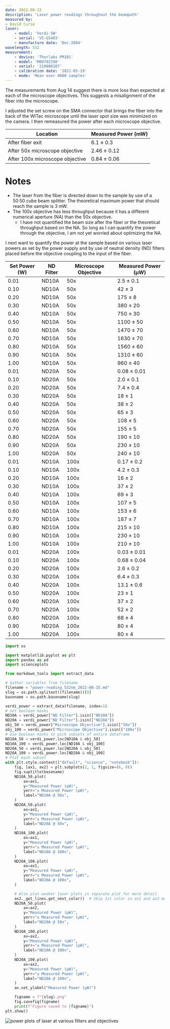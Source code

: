 ```yaml
---
date: 2022-08-15
description: 'Laser power readings throughout the beampath'
measured by:
- David Curie
laser:
    - model: 'Verdi-5W'
    - serial: 'V5-G5403'
    - manufacture date: 'Dec-2004'
wavelength: 532
measurement:
    - device: 'Thorlabs PM101'
    - model: 'M00702598'
    - serial: '210608107'
    - calibration date: '2021-05-19'
    - mode: 'Mean over 4000 samples'
---
```


The measurements from Aug 14 suggest there is more loss than expected at each
of the microscope objectives. This suggests a misalignment of the fiber into
the microscope.

I adjusted the set screw on the SMA connector that brings the fiber into the
back of the WITec microscope until the laser spot size was minimized on the
camera. I then remeasured the power after each microscope objective.

| Location                        | Measured Power (mW) |
|---------------------------------|---------------------|
| After fiber exit                | 6.1  ± 0.3          |
| After 50x microscope objective  | 2.46 ± 0.12         |
| After 100x microscope objective | 0.84 ± 0.06         |

# Notes

- The laser from the fiber is directed down to the sample by use of a 50:50
  cube beam splitter. The theoretical maximum power that should reach the
  sample is 3 mW.
- The 100x objective has less throughput because it has a different numerical aperture (NA) than the 50x objective.
    - I have not quantified the beam size after the fiber or the theoretical throughput based on the NA. So long as I can quantify the power through the objective, I am not yet worried about optimizing the NA.

I next want to quantify the power at the sample based on various laser powers
as set by the power supply and by use of neutral density (ND) filters placed
before the objective coupling to the input of the fiber.

| Set Power (W) | ND Filter | Microscope Objective | Measured Power (µW) |
|---------------|-----------|----------------------|---------------------|
| 0.01          | ND10A     | 50x                  | 2.5  ± 0.1          |
| 0.10          | ND10A     | 50x                  | 42   ± 3            |
| 0.20          | ND10A     | 50x                  | 175  ± 8            |
| 0.30          | ND10A     | 50x                  | 380  ± 20           |
| 0.40          | ND10A     | 50x                  | 750  ± 30           |
| 0.50          | ND10A     | 50x                  | 1100 ± 50           |
| 0.60          | ND10A     | 50x                  | 1470 ± 70           |
| 0.70          | ND10A     | 50x                  | 1630 ± 70           |
| 0.80          | ND10A     | 50x                  | 1560 ± 60           |
| 0.90          | ND10A     | 50x                  | 1310 ± 60           |
| 1.00          | ND10A     | 50x                  | 960  ± 40           |
| 0.01          | ND20A     | 50x                  | 0.08 ± 0.01         |
| 0.10          | ND20A     | 50x                  | 2.0  ± 0.1          |
| 0.20          | ND20A     | 50x                  | 7.4  ± 0.4          |
| 0.30          | ND20A     | 50x                  | 18   ± 1            |
| 0.40          | ND20A     | 50x                  | 38   ± 2            |
| 0.50          | ND20A     | 50x                  | 65   ± 3            |
| 0.60          | ND20A     | 50x                  | 108  ± 5            |
| 0.70          | ND20A     | 50x                  | 155  ± 5            |
| 0.80          | ND20A     | 50x                  | 190  ± 10           |
| 0.90          | ND20A     | 50x                  | 230  ± 10           |
| 1.00          | ND20A     | 50x                  | 240  ± 10           |
| 0.01          | ND10A     | 100x                 | 0.17 ± 0.2          |
| 0.10          | ND10A     | 100x                 | 4.2  ± 0.3          |
| 0.20          | ND10A     | 100x                 | 16   ± 2            |
| 0.30          | ND10A     | 100x                 | 37   ± 2            |
| 0.40          | ND10A     | 100x                 | 69   ± 3            |
| 0.50          | ND10A     | 100x                 | 107  ± 5            |
| 0.60          | ND10A     | 100x                 | 153  ± 6            |
| 0.70          | ND10A     | 100x                 | 187  ± 7            |
| 0.80          | ND10A     | 100x                 | 215  ± 10           |
| 0.90          | ND10A     | 100x                 | 230  ± 10           |
| 1.00          | ND10A     | 100x                 | 210  ± 10           |
| 0.01          | ND20A     | 100x                 | 0.03 ± 0.01         |
| 0.10          | ND20A     | 100x                 | 0.68 ± 0.04         |
| 0.20          | ND20A     | 100x                 | 2.6  ± 0.2          |
| 0.30          | ND20A     | 100x                 | 6.4  ± 0.3          |
| 0.40          | ND20A     | 100x                 | 13.1 ± 0.6          |
| 0.50          | ND20A     | 100x                 | 23   ± 1            |
| 0.60          | ND20A     | 100x                 | 37   ± 2            |
| 0.70          | ND20A     | 100x                 | 52   ± 2            |
| 0.80          | ND20A     | 100x                 | 68   ± 4            |
| 0.90          | ND20A     | 100x                 | 80   ± 4            |
| 1.00          | ND20A     | 100x                 | 80   ± 4            |

```python
import os

import matplotlib.pyplot as plt
import pandas as pd
import scienceplots

from markdown_tools import extract_data

# Gather variables from filename
filename = "power-reading_532nm_2022-08-15.md"
slug = os.path.splitext((filename))[0]
basename = os.path.basename(slug)

verdi_power = extract_data(filename, index=1)
# set boolean masks
ND10A = verdi_power["ND Filter"].isin(["ND10A"])
ND20A = verdi_power["ND Filter"].isin(["ND20A"])
obj_50 = verdi_power["Microscope Objective"].isin(["50x"])
obj_100 = verdi_power["Microscope Objective"].isin(["100x"])
# Use boolean masks to pick subsets of entire dataframe
ND10A_50 = verdi_power.loc[ND10A & obj_50]
ND10A_100 = verdi_power.loc[ND10A & obj_100]
ND20A_50 = verdi_power.loc[ND20A & obj_50]
ND20A_100 = verdi_power.loc[ND20A & obj_100]
# Plot each subset
with plt.style.context(["default", "science", "notebook"]):
    fig, [ax1, ax2] = plt.subplots(2, 1, figsize=(6, 8))
    fig.suptitle(basename)
    ND10A_50.plot(
        ax=ax1,
        y="Measured Power (µW)",
        yerr="± Measured Power (µW)",
        label="ND10A @ 50x",
    )
    ND20A_50.plot(
        ax=ax1,
        y="Measured Power (µW)",
        yerr="± Measured Power (µW)",
        label="ND20A @ 50x",
    )
    ND10A_100.plot(
        ax=ax1,
        y="Measured Power (µW)",
        yerr="± Measured Power (µW)",
        label="ND10A @ 100x",
    )
    ND20A_100.plot(
        ax=ax1,
        y="Measured Power (µW)",
        yerr="± Measured Power (µW)",
        label="ND20A @ 100x",
    )

    # Also plot weaker laser plots in separate plot for more detail
    ax2._get_lines.get_next_color()  # Skip 1st color so ax1 and ax2 match
    ND20A_50.plot(
        ax=ax2,
        y="Measured Power (µW)",
        yerr="± Measured Power (µW)",
        label="ND20A @ 50x",
    )
    ND10A_100.plot(
        ax=ax2,
        y="Measured Power (µW)",
        yerr="± Measured Power (µW)",
        label="ND10A @ 100x",
    )
    ND20A_100.plot(
        ax=ax2,
        y="Measured Power (µW)",
        yerr="± Measured Power (µW)",
        label="ND20A @ 100x",
    )
    ax.set_ylabel("Measured Power (µW)")

    figname = f"{slug}.png"
    fig.savefig(figname)
    print(f"Figure saved to {figname}")
plt.show()
```

![power plots of laser at various filters and objectives](power-reading_532nm_2022-08-15.png "Laser plots")

